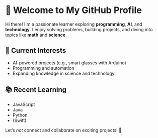 # 👋 Welcome to My GitHub Profile  

Hi there! I'm a passionate learner exploring **programming**, **AI**, and **technology**. I enjoy solving problems, building projects, and diving into topics like **math** and **science**.  

## 🌱 Current Interests  
- AI-powered projects (e.g., smart glasses with Arduino)  
- Programming and automation  
- Expanding knowledge in science and technology  

## 📚 Recent Learning  
- JavaScript
- Java
- Python
- (Swift) 


Let’s *not* connect and collaborate on exciting projects! 🌟  
